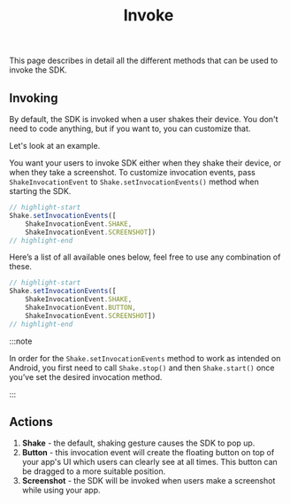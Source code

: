 ﻿---
id: invoke
title: Invoke
---
This page describes in detail all the different methods that can be used to invoke the SDK.

## Invoking
By default, the SDK is invoked when a user shakes their device.
You don't need to code anything, but if you want to, you can customize that.

Let's look at an example.

You want your users to invoke SDK either when they shake their device, or when they take a screenshot. 
To customize invocation events, pass `ShakeInvocationEvent` to `Shake.setInvocationEvents()` 
method when starting the SDK.

```javascript title="App.js"
// highlight-start
Shake.setInvocationEvents([
    ShakeInvocationEvent.SHAKE,
    ShakeInvocationEvent.SCREENSHOT])
// highlight-end
```

Here’s a list of all available ones below, feel free to use any combination of these.

```javascript title="App.js"
// highlight-start
Shake.setInvocationEvents([
    ShakeInvocationEvent.SHAKE,
    ShakeInvocationEvent.BUTTON,
    ShakeInvocationEvent.SCREENSHOT])
// highlight-end
```

:::note

In order for the `Shake.setInvocationEvents` method to work as intended on Android, 
you first need to call `Shake.stop()` and then `Shake.start()` once you’ve set the desired invocation method.

:::

## Actions
1. **Shake** - the default, shaking gesture causes the SDK to pop up.
1. **Button** - this invocation event will create the floating button on top of your app's UI which users can clearly see at all times.
 This button can be dragged to a more suitable position.
1. **Screenshot** - the SDK will be invoked when users make a screenshot while using your app.
